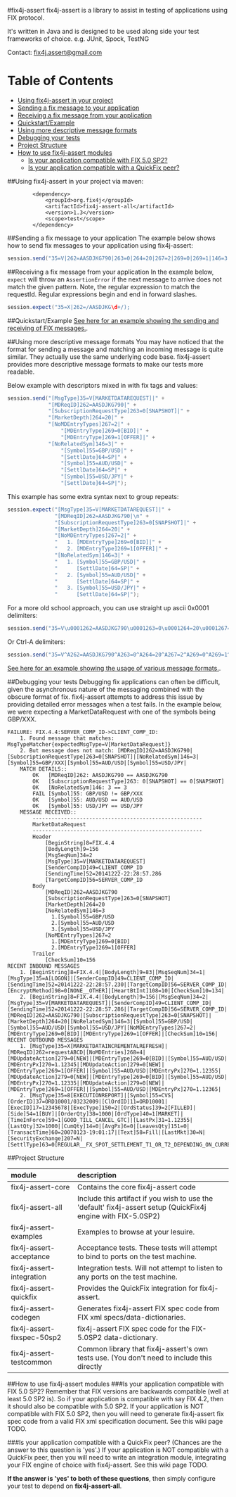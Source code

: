 #fix4j-assert 
fix4j-assert is a library to assist in testing of applications using FIX protocol.

It's written in Java and is designed to be used along side your test frameworks of choice.  e.g. JUnit, Spock, TestNG

Contact: [fix4j.assert@gmail.com](mailto:fix4j.assert@gmail.com)

Table of Contents
=================
* [Using fix4j-assert in your project](#using-fix4j-assert-in-your-project)
* [Sending a fix message to your application](#sending-a-fix-message-to-your-application)
* [Receiving a fix message from your application](#receiving-a-fix-message-from-your-application)
* [Quickstart/Example](#quickstartexample)
* [Using more descriptive message formats](#using-more-descriptive-message-formats)
* [Debugging your tests](#debugging-your-tests)
* [Project Structure](#project-structure)
* [How to use fix4j-assert modules](#how-to-use-fix4j-assert-modules)
  * [Is your application compatible with FIX 5.0 SP2?](#is-your-application-compatible-with-fix-50-sp2)
  * [Is your application compatible with a QuickFix peer?](#is-your-application-compatible-with-a-quickfix-peer)


##Using fix4j-assert in your project
via maven:
```
        <dependency>
            <groupId>org.fix4j</groupId>
            <artifactId>fix4j-assert-all</artifactId>
            <version>1.3</version>
            <scope>test</scope>
        </dependency>
```

##Sending a fix message to your application
The example below shows how to send fix messages to your application using fix4j-assert:

```java
session.send("35=V|262=AASDJKG790|263=0|264=20|267=2|269=0|269=1|146=3|55=GBP/USD|64=SP|55=AUD/USD|64=SP|55=USD/JPY|64=SP|");
```

##Receiving a fix message from your application
In the example below, ```expect``` will throw an ```AssertionError``` if the next message to arrive does not match the given pattern.  Note, the regular expression to match the requestId. Regular expressions begin and end in forward slashes.

```java
session.expect("35=X|262=/AASDJKG\d+/);
```

##Quickstart/Example
[See here for an example showing the sending and receiving of FIX messages.](https://github.com/fix4j/fix4j-assert/blob/master/fix4j-assert-examples/src/test/java/org/fix4j/test/examples/clients/MatchingSessionTest.java).

##Using more descriptive message formats
You may have noticed that the format for sending a message and matching an incoming message is quite similar.  They actually use the same underlying code base.  fix4j-assert provides more descriptive message formats to make our tests more readable.  

Below example with descriptors mixed in with fix tags and values:
```java
session.send("[MsgType]35=V[MARKETDATAREQUEST]|" +
             "[MDReqID]262=AASDJKG790|" +
             "[SubscriptionRequestType]263=0[SNAPSHOT]|" +
             "[MarketDepth]264=20|" +
             "[NoMDEntryTypes]267=2|" +
                 "[MDEntryType]269=0[BID]|" +
                 "[MDEntryType]269=1[OFFER]|" +
             "[NoRelatedSym]146=3|" +
                 "[Symbol]55=GBP/USD|" +
                 "[SettlDate]64=SP|" +
                 "[Symbol]55=AUD/USD|" +
                 "[SettlDate]64=SP|" +
                 "[Symbol]55=USD/JPY|" +
                 "[SettlDate]64=SP|");
```
This example has some extra syntax next to group repeats:
```java
session.expect("[MsgType]35=V[MARKETDATAREQUEST]|" +
               "[MDReqID]262=AASDJKG790|\n" +
               "[SubscriptionRequestType]263=0[SNAPSHOT]|" +
               "[MarketDepth]264=20|" +
               "[NoMDEntryTypes]267=2|" +
               "   1. [MDEntryType]269=0[BID]|" +
               "   2. [MDEntryType]269=1[OFFER]|" +
               "[NoRelatedSym]146=3|" +
               "   1. [Symbol]55=GBP/USD|" +
               "      [SettlDate]64=SP|" +
               "   2. [Symbol]55=AUD/USD|" +
               "      [SettlDate]64=SP|" +
               "   3. [Symbol]55=USD/JPY|" +
               "      [SettlDate]64=SP|");
 ```
For a more old school approach, you can use straight up ascii 0x0001 delimiters:
```java
session.send("35=V\u0001262=AASDJKG790\u0001263=0\u0001264=20\u0001267=2\u0001269=0\u0001269=1\u0001146=3\u000155=GBP/USD\u000164=SP\u000155=AUD/USD\u000164=SP\u000155=USD/JPY\u000164=SP");
```

Or Ctrl-A delimiters:
```java
session.send("35=V^A262=AASDJKG790^A263=0^A264=20^A267=2^A269=0^A269=1^A146=3^A55=GBP/USD^A64=SP^A55=AUD/USD^A64=SP^A55=USD/JPY^A64=SP");
```
[See here for an example showing the usage of various message formats.](https://github.com/fix4j/fix4j-assert/blob/master/fix4j-assert-examples/src/test/java/org.fix4j.test/examples/clients/VariousMessageFormatsTest.java).

##Debugging your tests
Debugging fix applications can often be difficult, given the asynchronous nature of the messaging combined with the obscure format of fix.
fix4j-assert attempts to address this issue by providing detailed error messages when a test fails.  In the example below, we were expecting a MarketDataRequest with one of the symbols being GBP/XXX.
```
FAILURE: FIX.4.4:SERVER_COMP_ID->CLIENT_COMP_ID: 
    1. Found message that matches: MsgTypeMatcher{expectedMsgType=V[MarketDataRequest]}
    2. But message does not match: [MDReqID]262=AASDJKG790|[SubscriptionRequestType]263=0[SNAPSHOT]|[NoRelatedSym]146=3|[Symbol]55=GBP/XXX|[Symbol]55=AUD/USD|[Symbol]55=USD/JPY|
    MATCH DETAILS::
        OK   [MDReqID]262: AASDJKG790 == AASDJKG790
        OK   [SubscriptionRequestType]263: 0[SNAPSHOT] == 0[SNAPSHOT]
        OK   [NoRelatedSym]146: 3 == 3
        FAIL [Symbol]55: GBP/USD != GBP/XXX
        OK   [Symbol]55: AUD/USD == AUD/USD
        OK   [Symbol]55: USD/JPY == USD/JPY
    MESSAGE RECEIVED::
        ------------------------------------------------------
        MarketDataRequest
        ------------------------------------------------------
        Header
            [BeginString]8=FIX.4.4
            [BodyLength]9=156
            [MsgSeqNum]34=2
            [MsgType]35=V[MARKETDATAREQUEST]
            [SenderCompID]49=CLIENT_COMP_ID
            [SendingTime]52=20141222-22:28:57.286
            [TargetCompID]56=SERVER_COMP_ID
        Body
            [MDReqID]262=AASDJKG790
            [SubscriptionRequestType]263=0[SNAPSHOT]
            [MarketDepth]264=20
            [NoRelatedSym]146=3
              1.[Symbol]55=GBP/USD
              2.[Symbol]55=AUD/USD
              3.[Symbol]55=USD/JPY
            [NoMDEntryTypes]267=2
              1.[MDEntryType]269=0[BID]
              2.[MDEntryType]269=1[OFFER]
        Trailer
            [CheckSum]10=156
RECENT INBOUND MESSAGES
    1. [BeginString]8=FIX.4.4|[BodyLength]9=83|[MsgSeqNum]34=1|[MsgType]35=A[LOGON]|[SenderCompID]49=CLIENT_COMP_ID|[SendingTime]52=20141222-22:28:57.230|[TargetCompID]56=SERVER_COMP_ID|[EncryptMethod]98=0[NONE__OTHER]|[HeartBtInt]108=10|[CheckSum]10=134|
    2. [BeginString]8=FIX.4.4|[BodyLength]9=156|[MsgSeqNum]34=2|[MsgType]35=V[MARKETDATAREQUEST]|[SenderCompID]49=CLIENT_COMP_ID|[SendingTime]52=20141222-22:28:57.286|[TargetCompID]56=SERVER_COMP_ID|[MDReqID]262=AASDJKG790|[SubscriptionRequestType]263=0[SNAPSHOT]|[MarketDepth]264=20|[NoRelatedSym]146=3|[Symbol]55=GBP/USD|[Symbol]55=AUD/USD|[Symbol]55=USD/JPY|[NoMDEntryTypes]267=2|[MDEntryType]269=0[BID]|[MDEntryType]269=1[OFFER]|[CheckSum]10=156|
RECENT OUTBOUND MESSAGES
    1. [MsgType]35=X[MARKETDATAINCREMENTALREFRESH]|[MDReqID]262=requestABCD|[NoMDEntries]268=4|[MDUpdateAction]279=0[NEW]|[MDEntryType]269=0[BID]|[Symbol]55=AUD/USD|[MDEntryPx]270=1.12345|[MDUpdateAction]279=0[NEW]|[MDEntryType]269=1[OFFER]|[Symbol]55=AUD/USD|[MDEntryPx]270=1.12355|[MDUpdateAction]279=0[NEW]|[MDEntryType]269=0[BID]|[Symbol]55=AUD/USD|[MDEntryPx]270=1.12335|[MDUpdateAction]279=0[NEW]|[MDEntryType]269=1[OFFER]|[Symbol]55=AUD/USD|[MDEntryPx]270=1.12365|
    2. [MsgType]35=8[EXECUTIONREPORT]|[Symbol]55=CVS|[OrderID]37=ORD10001/03232009|[ClOrdID]11=ORD10001|[ExecID]17=12345678|[ExecType]150=2|[OrdStatus]39=2[FILLED]|[Side]54=1[BUY]|[OrderQty]38=1000|[OrdType]40=1[MARKET]|[TimeInForce]59=1[GOOD_TILL_CANCEL_GTC]|[LastPx]31=1.12355|[LastQty]32=1000|[CumQty]14=0|[AvgPx]6=0|[LeavesQty]151=0|[TransactTime]60=20070123-19:01:17|[Text]58=Fill|[LastMkt]30=N|[SecurityExchange]207=N|[SettlType]63=0[REGULAR__FX_SPOT_SETTLEMENT_T1_OR_T2_DEPENDING_ON_CURRENCY]|
```

##Project Structure

module | description
:------|:-----------------------------------
fix4j-assert-core | Contains the core fix4j-assert code
fix4j-assert-all | Include this artifact if you wish to use the 'default' fix4j-assert setup (QuickFix4j engine with FIX-5.0SP2)
fix4j-assert-examples | Examples to browse at your lesuire.
fix4j-assert-acceptance | Acceptance tests.  These tests will attempt to bind to ports on the test machine.
fix4j-assert-integration | Integration tests. Will not attempt to listen to any ports on the test machine.
fix4j-assert-quickfix | Provides the QuickFix integration for fix4j-assert.
fix4j-assert-codegen | Generates fix4j-assert FIX spec code from FIX xml specs/data-dictionaries.
fix4j-assert-fixspec-50sp2 | fix4j-assert FIX spec code for the FIX-5.0SP2 data-dictionary.
fix4j-assert-testcommon | Common library that fix4j-assert's own tests use.  (You don't need to include this directly

##How to use fix4j-assert modules
###Is your application compatible with FIX 5.0 SP2?
Remember that FIX versions are backwards compatible (well at least 5.0 SP2 is).  So if your application is compatible with say FIX 4.2, then it should also be compatible with 5.0 SP2.  If your application is NOT compatible with FIX 5.0 SP2, then you will need to generate fix4j-assert fix spec code from a valid FIX xml specification document.  See this wiki page TODO.

###Is your application compatible with a QuickFix peer?
(Chances are the answer to this question is 'yes'.)  If your application is NOT compatible with a QuickFix peer, then you will need to write an integration module, integrating your FIX engine of choice with fix4j-assert.  See this wiki page TODO.  

**If the answer is 'yes' to both of these questions**, then simply configure your test to depend on **fix4j-assert-all**.  
